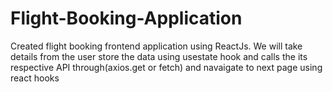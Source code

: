 # Flight-Booking-Application
Created flight booking frontend application using ReactJs.
 We will take details from the user store the data using usestate hook and calls the its respective API through(axios.get or fetch)  and navaigate to next page using react hooks




